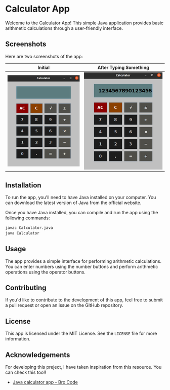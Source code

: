 # Calculator App

Welcome to the Calculator App! This simple Java application provides basic arithmetic calculations through a user-friendly interface.

## Screenshots

Here are two screenshots of the app:

| Initial | After Typing Something |
|---------|-----------------------|
| ![Initial](/img/initial.png) | ![After Typing Something](/img/full.png) |

## Installation

To run the app, you'll need to have Java installed on your computer. You can download the latest version of Java from the official website.

Once you have Java installed, you can compile and run the app using the following commands:
```bash
javac Calculator.java
java Calculator
```

## Usage

The app provides a simple interface for performing arithmetic calculations. You can enter numbers using the number buttons and perform arithmetic operations using the operator buttons.

## Contributing

If you'd like to contribute to the development of this app, feel free to submit a pull request or open an issue on the GitHub repository.

## License

This app is licensed under the MIT License. See the `LICENSE` file for more information.

## Acknowledgements
For developing this preject, I have taken inspiration from this resource. You can check this too!!

- [Java calculator app - Bro Code](https://www.youtube.com/watch?v=dfhmTyRTCSQ)

